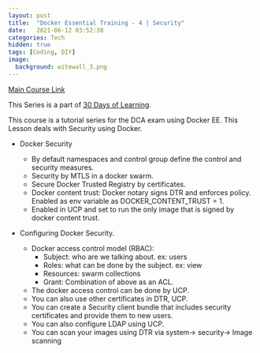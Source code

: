 ```yaml
---
layout: post
title:  "Docker Essential Training - 4 | Security"
date:   2021-06-12 03:52:38
categories: Tech
hidden: true
tags: [Coding, DIY]
image:
  background: witewall_3.png
---
```


[Main Course Link](https://www.linkedin.com/learning/docker-essential-training-6-security)

This Series is a part of [30 Days of Learning](https://www.notion.so/yogeshpandey/June-30-Days-of-Learning-65a60adfdd504eb2b989649fef13e6d2).

This course is a tutorial series for the DCA exam using Docker EE. This Lesson deals with Security using Docker.

- Docker Security
    - By default namespaces and control group define the control and security measures.
    - Security by MTLS in a docker swarm.
    - Secure Docker Trusted Registry by certificates.
    - Docker content trust: Docker notary signs DTR and enforces policy. Enabled as env variable as DOCKER_CONTENT_TRUST = 1.
    - Enabled in UCP and set to run the only image that is signed by docker content trust.

- Configuring Docker Security.
    - Docker access control model (RBAC):
        - Subject: who are we talking about. ex: users
        - Roles: what can be done by the subject. ex: view
        - Resources: swarm collections
        - Grant: Combination of above as an ACL.
    - The docker access control can be done by UCP.
    - You can also use other certificates in DTR, UCP.
    - You can create a Security client bundle that includes security certificates and provide them to new users. 
    - You can also configure LDAP using UCP.
    - You can scan your images using DTR via system-> security-> Image scanning
